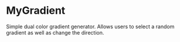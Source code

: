 # MyGradient

Simple dual color gradient generator. Allows users to select a random gradient as well as change the direction.

